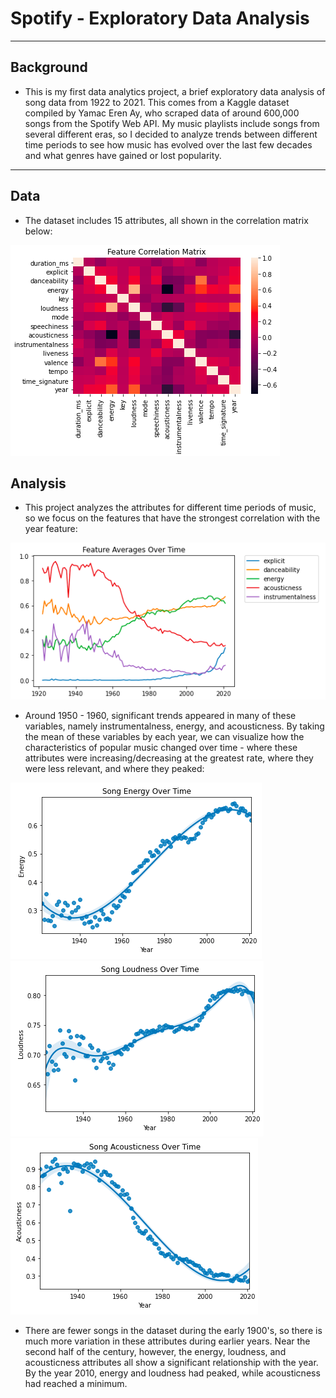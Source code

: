# Spotify - Exploratory Data Analysis
---
## Background
* This is my first data analytics project, a brief exploratory data analysis of song data from 1922 to 2021. This comes from a Kaggle dataset compiled by Yamac Eren Ay, who scraped data of around 600,000 songs from the Spotify Web API. My music playlists include songs from several different eras, so I decided to analyze trends between different time periods to see how music has evolved over the last few decades and what genres have gained or lost popularity.
---
## Data
* The dataset includes 15 attributes, all shown in the correlation matrix below:

![](/images/corr_matrix.png)

## Analysis
* This project analyzes the attributes for different time periods of music, so we focus on the features that have the strongest correlation with the year feature:

![](/images/lineplot.png)

* Around 1950 - 1960, significant trends appeared in many of these variables, namely instrumentalness, energy, and acousticness. By taking the mean of these variables by each year, we can visualize how the characteristics of popular music changed over time - where these attributes were increasing/decreasing at the greatest rate, where they were less relevant, and where they peaked:

![](/images/energy.png)
![](/images/loudness.png)
![](/images/acousticness.png)

* There are fewer songs in the dataset during the early 1900's, so there is much more variation in these attributes during earlier years. Near the second half of the century, however, the energy, loudness, and acousticness attributes all show a significant relationship with the year. By the year 2010, energy and loudness had peaked, while acousticness had reached a minimum.
